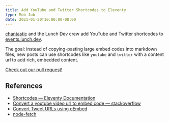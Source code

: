 ```yaml
---
title: Add YouTube and Twitter Shortcodes to Eleventy
type: Mob Job
date: 2021-01-20T10:00:00-08:00
---
```


[chantastic](https://twitter.com/home) and the Lunch Dev crew add YouTube and Twitter shortcodes to [events.lunch.dev](https://events.lunch.dev).

The goal: instead of copying-pasting large embed codes into markdown files, new posts can use shortcodes like `youtube` and `twitter` with a content url to add rich, embedded content.

[Check out our pull request!](https://github.com/LunchDevCommunity/community-calendar/pull/39)

## References

- [Shortcodes — Eleventy Documentation](https://www.11ty.dev/docs/shortcodes/)
- [Convert a youtube video url to embed code — stackoverflow](https://stackoverflow.com/a/21607897)
- [Convert Tweet URLs using oEmbed](https://developer.twitter.com/en/docs/twitter-for-websites/embedded-tweets/overview)
- [node-fetch](https://github.com/node-fetch/node-fetch)
